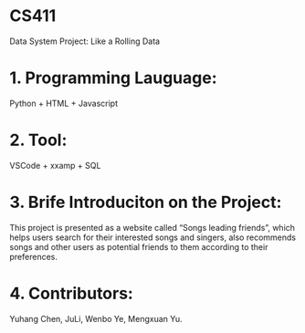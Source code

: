 # CS411
Data System
Project: Like a Rolling Data

# 1. Programming Lauguage: 
Python + HTML + Javascript
# 2. Tool: 
VSCode + xxamp + SQL
# 3. Brife Introduciton on the Project:
This project is presented as a website called “Songs leading friends”, which helps users search for their interested songs and singers, also recommends songs and other users as potential friends to them according to their preferences.
# 4. Contributors: 
Yuhang Chen, JuLi, Wenbo Ye, Mengxuan Yu.
